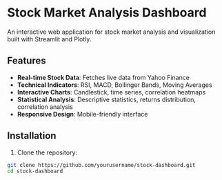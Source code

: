 # Stock Market Analysis Dashboard

An interactive web application for stock market analysis and visualization built with Streamlit and Plotly.

## Features

- **Real-time Stock Data**: Fetches live data from Yahoo Finance
- **Technical Indicators**: RSI, MACD, Bollinger Bands, Moving Averages
- **Interactive Charts**: Candlestick, time series, correlation heatmaps
- **Statistical Analysis**: Descriptive statistics, returns distribution, correlation analysis
- **Responsive Design**: Mobile-friendly interface

## Installation

1. Clone the repository:
```bash
git clone https://github.com/yourusername/stock-dashboard.git
cd stock-dashboard